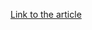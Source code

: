 [Link to the article](https://www.mcafee.com/blogs/other-blogs/mcafee-labs/mcafee-atr-launches-education-inspired-capture-the-flag-contest/)
